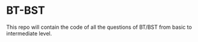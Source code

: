 # BT-BST
This repo will contain the code of all the questions of BT/BST from basic to intermediate level.
